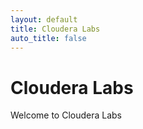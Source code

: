 ```yaml
---
layout: default
title: Cloudera Labs
auto_title: false
---
```


# Cloudera Labs

Welcome to Cloudera Labs

